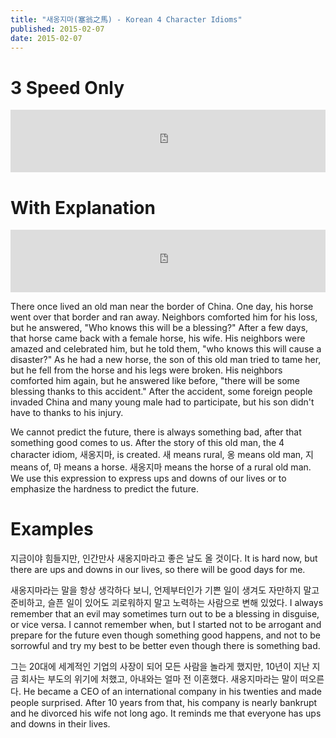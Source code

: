 ```yaml
---
title: "새옹지마(塞翁之馬) - Korean 4 Character Idioms"
published: 2015-02-07
date: 2015-02-07
---
```


#  3 Speed Only

<iframe id="audio_iframe" src="https://www.podbean.com/media/player/f2egz-53a3a5/initByJs/1/auto/1?skin=4" width="100%" height="100" frameborder="0" scrolling="no"></iframe>

#  With Explanation

<iframe id="audio_iframe" src="https://www.podbean.com/media/player/zwxcy-53a3a8/initByJs/1/auto/1?skin=4" width="100%" height="100" frameborder="0" scrolling="no"></iframe>

There once lived an old man near the border of China. One day, his horse went over that border and ran away. Neighbors comforted him for his loss, but he answered, "Who knows this will be a blessing?" After a few days, that horse came back with a female horse, his wife. His neighbors were amazed and celebrated him, but he told them, "who knows this will cause a disaster?" As he had a new horse, the son of this old man tried to tame her, but he fell from the horse and his legs were broken. His neighbors comforted him again, but he answered like before, "there will be some blessing thanks to this accident." After the accident, some foreign people invaded China and many young male had to participate, but his son didn't have to thanks to his injury.

We cannot predict the future, there is always something bad, after that something good comes to us. After the story of this old man, the 4 character idiom, 새옹지마, is created. 새 means rural, 옹 means old man, 지 means of, 마 means a horse. 새옹지마 means the horse of a rural old man. We use this expression to express ups and downs of our lives or to emphasize the hardness to predict the future.

#  Examples

지금이야 힘들지만, 인간만사 새옹지마라고 좋은 날도 올 것이다.
It is hard now, but there are ups and downs in our lives, so there will be good days for me.

새옹지마라는 말을 항상 생각하다 보니, 언제부터인가 기쁜 일이 생겨도 자만하지 말고 준비하고, 슬픈 일이 있어도 괴로워하지 말고 노력하는 사람으로 변해 있었다.
I always remember that an evil may sometimes turn out to be a blessing in disguise, or vice versa. I cannot remember when, but I started not to be arrogant and prepare for the future even though something good happens, and not to be sorrowful and try my best to be better even though there is something bad.

그는 20대에 세계적인 기업의 사장이 되어 모든 사람을 놀라게 했지만, 10년이 지난 지금 회사는 부도의 위기에 처했고, 아내와는 얼마 전 이혼했다. 새옹지마라는 말이 떠오른다.
He became a CEO of an international company in his twenties and made people surprised. After 10 years from that, his company is nearly bankrupt and he divorced his wife not long ago. It reminds me that everyone has ups and downs in their lives.